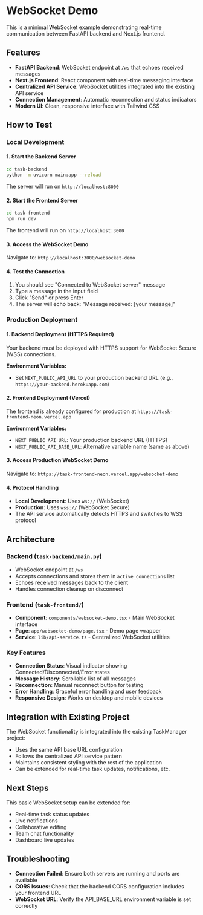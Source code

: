 # WebSocket Demo

This is a minimal WebSocket example demonstrating real-time communication between FastAPI backend and Next.js frontend.

## Features

- **FastAPI Backend**: WebSocket endpoint at `/ws` that echoes received messages
- **Next.js Frontend**: React component with real-time messaging interface
- **Centralized API Service**: WebSocket utilities integrated into the existing API service
- **Connection Management**: Automatic reconnection and status indicators
- **Modern UI**: Clean, responsive interface with Tailwind CSS

## How to Test

### Local Development

#### 1. Start the Backend Server
```bash
cd task-backend
python -m uvicorn main:app --reload
```
The server will run on `http://localhost:8000`

#### 2. Start the Frontend Server
```bash
cd task-frontend
npm run dev
```
The frontend will run on `http://localhost:3000`

#### 3. Access the WebSocket Demo
Navigate to: `http://localhost:3000/websocket-demo`

#### 4. Test the Connection
1. You should see "Connected to WebSocket server" message
2. Type a message in the input field
3. Click "Send" or press Enter
4. The server will echo back: "Message received: [your message]"

### Production Deployment

#### 1. Backend Deployment (HTTPS Required)
Your backend must be deployed with HTTPS support for WebSocket Secure (WSS) connections.

**Environment Variables:**
- Set `NEXT_PUBLIC_API_URL` to your production backend URL (e.g., `https://your-backend.herokuapp.com`)

#### 2. Frontend Deployment (Vercel)
The frontend is already configured for production at `https://task-frontend-neon.vercel.app`

**Environment Variables:**
- `NEXT_PUBLIC_API_URL`: Your production backend URL (HTTPS)
- `NEXT_PUBLIC_API_BASE_URL`: Alternative variable name (same as above)

#### 3. Access Production WebSocket Demo
Navigate to: `https://task-frontend-neon.vercel.app/websocket-demo`

#### 4. Protocol Handling
- **Local Development**: Uses `ws://` (WebSocket)
- **Production**: Uses `wss://` (WebSocket Secure)
- The API service automatically detects HTTPS and switches to WSS protocol

## Architecture

### Backend (`task-backend/main.py`)
- WebSocket endpoint at `/ws`
- Accepts connections and stores them in `active_connections` list
- Echoes received messages back to the client
- Handles connection cleanup on disconnect

### Frontend (`task-frontend/`)
- **Component**: `components/websocket-demo.tsx` - Main WebSocket interface
- **Page**: `app/websocket-demo/page.tsx` - Demo page wrapper
- **Service**: `lib/api-service.ts` - Centralized WebSocket utilities

### Key Features
- **Connection Status**: Visual indicator showing Connected/Disconnected/Error states
- **Message History**: Scrollable list of all messages
- **Reconnection**: Manual reconnect button for testing
- **Error Handling**: Graceful error handling and user feedback
- **Responsive Design**: Works on desktop and mobile devices

## Integration with Existing Project

The WebSocket functionality is integrated into the existing TaskManager project:

- Uses the same API base URL configuration
- Follows the centralized API service pattern
- Maintains consistent styling with the rest of the application
- Can be extended for real-time task updates, notifications, etc.

## Next Steps

This basic WebSocket setup can be extended for:
- Real-time task status updates
- Live notifications
- Collaborative editing
- Team chat functionality
- Dashboard live updates

## Troubleshooting

- **Connection Failed**: Ensure both servers are running and ports are available
- **CORS Issues**: Check that the backend CORS configuration includes your frontend URL
- **WebSocket URL**: Verify the API_BASE_URL environment variable is set correctly
